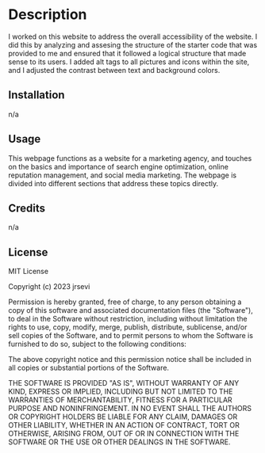 # Description

I worked on this website to address the overall accessibility of the website. I did this by analyzing and assesing the structure of the starter code that was provided to me and ensured that it followed a logical structure that made sense to its users. I added alt tags to all pictures and icons within the site, and I adjusted the contrast between text and background colors.

## Installation

n/a

## Usage
This webpage functions as a website for a marketing agency, and touches on the basics and importance of search engine optimization, online reputation management, and social media marketing. The webpage is divided into different sections that address these topics directly.

## Credits

n/a

## License

MIT License

Copyright (c) 2023 jrsevi

Permission is hereby granted, free of charge, to any person obtaining a copy
of this software and associated documentation files (the "Software"), to deal
in the Software without restriction, including without limitation the rights
to use, copy, modify, merge, publish, distribute, sublicense, and/or sell
copies of the Software, and to permit persons to whom the Software is
furnished to do so, subject to the following conditions:

The above copyright notice and this permission notice shall be included in all
copies or substantial portions of the Software.

THE SOFTWARE IS PROVIDED "AS IS", WITHOUT WARRANTY OF ANY KIND, EXPRESS OR
IMPLIED, INCLUDING BUT NOT LIMITED TO THE WARRANTIES OF MERCHANTABILITY,
FITNESS FOR A PARTICULAR PURPOSE AND NONINFRINGEMENT. IN NO EVENT SHALL THE
AUTHORS OR COPYRIGHT HOLDERS BE LIABLE FOR ANY CLAIM, DAMAGES OR OTHER
LIABILITY, WHETHER IN AN ACTION OF CONTRACT, TORT OR OTHERWISE, ARISING FROM,
OUT OF OR IN CONNECTION WITH THE SOFTWARE OR THE USE OR OTHER DEALINGS IN THE
SOFTWARE.